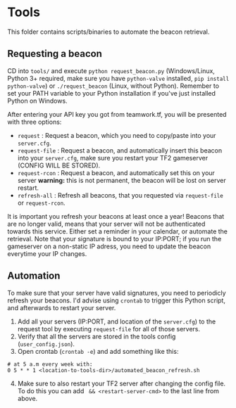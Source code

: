 # Tools

This folder contains scripts/binaries to automate the beacon retrieval.

## Requesting a beacon

CD into `tools/` and execute `python request_beacon.py` (Windows/Linux, Python 3+ required, make sure you have `python-valve` installed, `pip install python-valve`) or `./request_beacon` (Linux, without Python). Remember to set your PATH variable to your Python installation if you've just installed Python on Windows.

After entering  your API key you got from teamwork.tf, you will be presented with three options:

* `request` : Request a beacon, which you need to copy/paste into your `server.cfg`.
* `request-file` : Request a beacon, and automatically insert this beacon into your `server.cfg`, make sure you restart your TF2 gameserver (CONFIG WILL BE STORED).
* `request-rcon` : Request a beacon, and automatically set this on your server **warning:** this is not permanent, the beacon will be lost on server restart.
* `refresh-all` : Refresh all beacons, that you requested via `request-file` or `request-rcon`.

It is important you refresh your beacons at least once a year! Beacons that are no longer valid, means that your server will not be authenticated towards this service. Either set a reminder in your calendar, or automate the retrieval. Note that your signature is bound to your IP:PORT; if you run the gameserver on a non-static IP adress, you need to update the beacon everytime your IP changes.


## Automation

To make sure that your server have valid signatures, you need to periodicly refresh your beacons. I'd advise using `crontab` to trigger this Python script, and afterwards to restart your server.

1. Add all your servers (IP:PORT, and location of the `server.cfg`) to the request tool by executing `request-file` for all of those servers.
2. Verify that all the servers are stored in the tools config (`user_config.json`).
3. Open crontab (`crontab -e`) and add something like this:
```
# at 5 a.m every week with:
0 5 * * 1 <location-to-tools-dir>/automated_beacon_refresh.sh
```
4. Make sure to also restart your TF2 server after changing the config file. To do this you can add ` && <restart-server-cmd>` to the last line from above.
